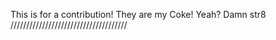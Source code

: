 This is for a contribution! They are my Coke! Yeah? Damn str8 /////////////////////////////////////
